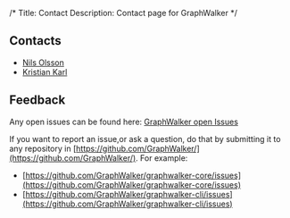 /*
Title: Contact
Description: Contact page for GraphWalker
*/

## Contacts

* [Nils Olsson](https://github.com/nilols)
* [Kristian Karl](https://github.com/KristianKarl)

## Feedback
Any open issues can be found here: [GraphWalker open Issues](https://github.com/organizations/GraphWalker/dashboard/issues)

If you want to report an issue,or ask a question, do that by submitting it to any repository in [https://github.com/GraphWalker/](https://github.com/GraphWalker/). For example:
* [https://github.com/GraphWalker/graphwalker-core/issues](https://github.com/GraphWalker/graphwalker-core/issues)
* [https://github.com/GraphWalker/graphwalker-cli/issues](https://github.com/GraphWalker/graphwalker-cli/issues)
